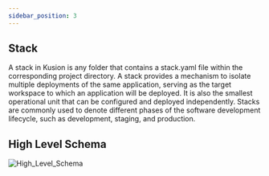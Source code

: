 ```yaml
---
sidebar_position: 3
---
```


## Stack

A stack in Kusion is any folder that contains a stack.yaml file within the corresponding project directory. A stack provides a mechanism to isolate multiple deployments of the same application, serving as the target workspace to which an application will be deployed. It is also the smallest operational unit that can be configured and deployed independently. Stacks are commonly used to denote different phases of the software development lifecycle, such as development, staging, and production.


## High Level Schema

![High_Level_Schema](/img/docs/user_docs/concepts/high-level-schema.png)